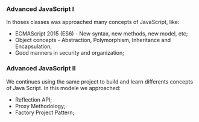 ### Advanced JavaScript I

In thoses classes was approached many concepts of JavaScript, like:

* ECMAScript 2015 (ES6) - New syntax, new methods, new model, etc;
* Object concepts - Abstraction, Polymorphism, Inheritance and Encapsulation;
* Good manners in security and organization;

### Advanced JavaScript II

We continues using the same project to build and learn differents concepts of Java Script. In this modele we approached:

* Reflection API;
* Proxy Methodology;
* Factory Project Pattern;